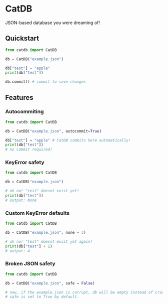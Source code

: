 # CatDB
JSON-based database you were dreaming of!

## Quickstart

```py
from catdb import CatDB

db = CatDB("example.json")

db["test"] = "apple"
print(db["test"])

db.commit() # commit to save changes
```

## Features

### Autocommiting
```py
from catdb import CatDB

db = CatDB("example.json", autocommit=True)

db["test"] = "apple" # CatDB commits here automatically!
print(db["test"])
# no commit required!
```

### KeyError safety
```py
from catdb import CatDB

db = CatDB("example.json")

# oh no! "test" doesnt exist yet!
print(db["test"])
# output: None
```

### Custom KeyError defaults
```py
from catdb import CatDB

db = CatDB("example.json", none = 3)

# oh no! "test" doesnt exist yet again!
print(db["test"] + 1)
# output: 4
```

### Broken JSON safety
```py
from catdb import CatDB

db = CatDB("example.json", safe = False)

# now, if the example.json is corrupt, db will be empty instead of crashing.
# safe is set to True by default.
```
